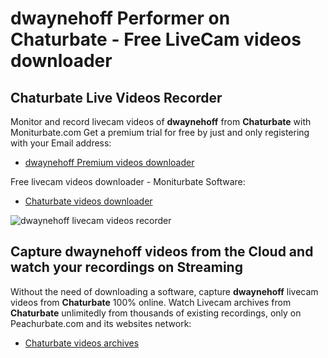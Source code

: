 # dwaynehoff Performer on Chaturbate - Free LiveCam videos downloader

## Chaturbate Live Videos Recorder

Monitor and record livecam videos of **dwaynehoff** from **Chaturbate** with Moniturbate.com
Get a premium trial for free by just and only registering with your Email address:
* [dwaynehoff Premium videos downloader](https://moniturbate.com/request-demo-licence-key.html)

Free livecam videos downloader - Moniturbate Software:
* [Chaturbate videos downloader](https://moniturbate.com/moniturbate-download-software.html)

![dwaynehoff livecam videos recorder](https://peachurnet.com/templates/moniturbate-software.png)


## Capture dwaynehoff videos from the Cloud and watch your recordings on Streaming

Without the need of downloading a software, capture **dwaynehoff** livecam videos from **Chaturbate** 100% online.
Watch Livecam archives from **Chaturbate** unlimitedly from thousands of existing recordings, only on Peachurbate.com and its websites network:
* [Chaturbate videos archives](https://peachurnet.com/)